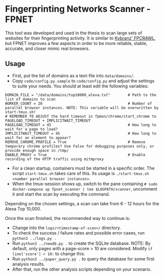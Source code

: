 Fingerprinting Networks Scanner - FPNET
=============================================

This tool was developed and used in the thesis to scan large sets of websites for their fingerprinting activity. It is similar to [Kybranz' FPCRAWL](https://github.com/KybranzF/fpcrawl), but FPNET improves a few aspects in order to be more reliable, stable, accurate, and closer mimic real browsers.

## Usage

- First, put the list of domains as a text-file into `data/domains/`. 
- Copy `code/config.py.sample` to `code/config.py` and adjust the settings to suite your needs. You should at least edit the following variables:

```
DOMAIN_FILE = "/data/domains/top10000_alexa.txt"        # Path to the list of domains to scan
WORKER_COUNT = 20                                       # Number of parallel browser instances. NOTE: This variable will be overwritten by start-tmux.sh!
# REMEMBER TO ADJUST the hard timeout in fpmon/chrome/start_chrome to PAGELOAD_TIMEOUT + IMPLICITWAIT_TIMEOUT
PAGELOAD_TIMEOUT = 45                                   # How long to wait for a page to load?
IMPLICITWAIT_TIMEOUT = 45                               # How long to wait for an element to appear?
REMOVE_CHROME_PROFILE = True                            # Remove temporary chrome profiles? Use False for debugging purposes only, or provide enough space in /tmp/
ENABLE_PROXY = True                                     # Enable recording of the HTTP traffic using mitmproxy
```
- For a clean startup, containers must be started in a specific order. The script `start-tmux.sh` takes care of this. Its usage is `./start-tmux.sh <number parallel browser instances>`. 
- When the tmux-session shows up, switch to the pane containing `# sudo docker-compose up fpnet_scanner | tee $LOGPATH/scanner`, uncomment it and start the scan by executing the command. 

Depending on the chosen settings, a scan can take from 6 - 12 hours for the Alexa Top 10,000.

Once the scan finished, the recommended way to continue is: 

- Change into the `logs/<timestamp-of-scan>/` directory.
- To check the success / failure rates and possible error cases, run `python3 ../logs.py .`
- Run `python3 ../newdb.py .` to create the SQLite database. NOTE: By default, only pages with a page-score > 10 are considered. Modify `if line['score'] < 10:` to change this.
- Run `python3 ../paper_query.py .` to query the database for some first analysis results.
- After that, run the other analysis scripts depending on your scenario.
